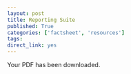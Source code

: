 ```yaml
---
layout: post
title: Reporting Suite
published: True
categories: ['factsheet', 'resources']
tags: 
direct_link: yes
---
```

Your PDF has been downloaded.
